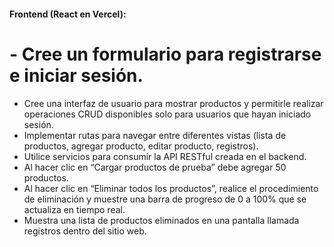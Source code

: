 #### Frontend (React en Vercel):

# - Cree un formulario para registrarse e iniciar sesión.
- Cree una interfaz de usuario para mostrar productos y permitirle realizar operaciones CRUD disponibles solo para usuarios que hayan iniciado sesión.
- Implementar rutas para navegar entre diferentes vistas (lista de productos, agregar producto, editar producto, registros).
- Utilice servicios para consumir la API RESTful creada en el backend.
- Al hacer clic en “Cargar productos de prueba” debe agregar 50 productos.
- Al hacer clic en “Eliminar todos los productos”, realice el procedimiento de eliminación y muestre una barra de progreso de 0 a 100% que se actualiza en tiempo real.
- Muestra una lista de productos eliminados en una pantalla llamada registros dentro del sitio web.
